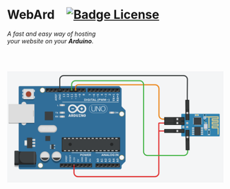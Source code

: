
# WebArd   [![Badge License]][License]

*A fast and easy way of hosting* <br>
*your website on your **Arduino**.*

<br>
<br>

<div align = center>

![Schematic]

</div>

<br>


<!----------------------------------------------------------------------------->

[Badge License]: https://img.shields.io/badge/License-Unknown-808080.svg?style=for-the-badge

[Schematic]: Resources/Schematic.png
[License]: #
